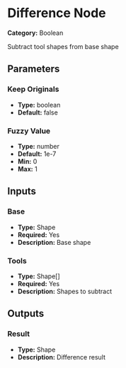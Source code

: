 
# Difference Node

**Category:** Boolean

Subtract tool shapes from base shape

## Parameters


### Keep Originals
- **Type:** boolean
- **Default:** false





### Fuzzy Value
- **Type:** number
- **Default:** 1e-7
- **Min:** 0
- **Max:** 1



## Inputs


### Base
- **Type:** Shape
- **Required:** Yes
- **Description:** Base shape


### Tools
- **Type:** Shape[]
- **Required:** Yes
- **Description:** Shapes to subtract


## Outputs


### Result
- **Type:** Shape
- **Description:** Difference result



